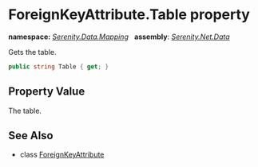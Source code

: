 # ForeignKeyAttribute.Table property
**namespace:** *[Serenity.Data.Mapping](../../README.md#serenity.data.mapping-namespace)*   **assembly**: *[Serenity.Net.Data](../../README.md)*

Gets the table.

```csharp
public string Table { get; }
```

## Property Value

The table.

## See Also

* class [ForeignKeyAttribute](../ForeignKeyAttribute.md)
